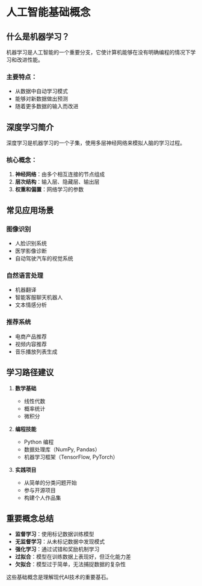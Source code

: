 # 人工智能基础概念

## 什么是机器学习？

机器学习是人工智能的一个重要分支，它使计算机能够在没有明确编程的情况下学习和改进性能。

### 主要特点：
- 从数据中自动学习模式
- 能够对新数据做出预测
- 随着更多数据的输入而改进

## 深度学习简介

深度学习是机器学习的一个子集，使用多层神经网络来模拟人脑的学习过程。

### 核心概念：
1. **神经网络**：由多个相互连接的节点组成
2. **层次结构**：输入层、隐藏层、输出层
3. **权重和偏置**：网络学习的参数

## 常见应用场景

### 图像识别
- 人脸识别系统
- 医学影像诊断
- 自动驾驶汽车的视觉系统

### 自然语言处理
- 机器翻译
- 智能客服聊天机器人
- 文本情感分析

### 推荐系统
- 电商产品推荐
- 视频内容推荐
- 音乐播放列表生成

## 学习路径建议

1. **数学基础**
   - 线性代数
   - 概率统计
   - 微积分

2. **编程技能**
   - Python 编程
   - 数据处理库（NumPy, Pandas）
   - 机器学习框架（TensorFlow, PyTorch）

3. **实践项目**
   - 从简单的分类问题开始
   - 参与开源项目
   - 构建个人作品集

## 重要概念总结

- **监督学习**：使用标记数据训练模型
- **无监督学习**：从未标记数据中发现模式
- **强化学习**：通过试错和奖励机制学习
- **过拟合**：模型在训练数据上表现好，但泛化能力差
- **欠拟合**：模型过于简单，无法捕捉数据的复杂性

这些基础概念是理解现代AI技术的重要基石。
